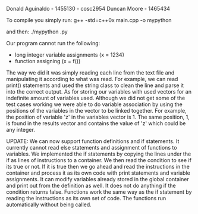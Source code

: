 Donald Aguinaldo - 1455130 - cosc2954
Duncan Moore - 1465434 

To compile you simply run:
g++ -std=c++0x main.cpp -o mypython

and then:
./mypython <inputfile>.py

Our program cannot run the following:
- long integer variable assignments (x = 1234)
- function assigning (x = f())

The way we did it was simply reading each line from the text file and manipulating 
it according to what was read. For example, we can read print() statements and
used the string class to clean the line and parse it into the correct output. As
for storing our variables with used vectors for an indefinite amount of variables
used. Although we did not get some of the test cases working we were able to do variable 
association by using the positions of the variables in the vector to be linked together. 
For example, the position of variable 'z' in the variables vector is 1. The same position, 
1, is found in the results vector and contains the value of 'z' which could be any integer.

UPDATE:
We can now support function definitions and if statements. It currently cannot read else statements and assignment of functions to variables. We implemented the if statements by copying the lines under the if as lines of instructions to a container. We then read the condition to see if its true or not. If it is true then we go ahead and read the instructions in the container and process it as its own code with print statements and variable assignments. It can modify variables already stored in the global container and print out from the definition as well. It does not do anything if the condition returns false. Functions work the same way as the if statement by reading the instructions as its own set of code. The functions run automatically without being called. 
